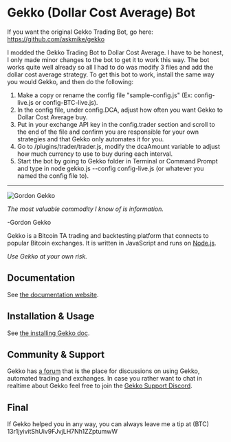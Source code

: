 # Gekko (Dollar Cost Average) Bot

If you want the original Gekko Trading Bot, go here:
https://github.com/askmike/gekko

I modded the Gekko Trading Bot to Dollar Cost Average. I have to be honest, I only made minor changes to the bot to get it to work this way. The bot works quite well already so all I had to do was modify 3 files and add the dollar cost average strategy. To get this bot to work, install the same way you would Gekko, and then do the following:

1. Make a copy or rename the config file "sample-config.js" (Ex: config-live.js or config-BTC-live.js).
2. In the config file, under config.DCA, adjust how often you want Gekko to Dollar Cost Average buy. 
3. Put in your exchange API key in the config.trader section and scroll to the end of the file and confirm you are responsible for your own strategies and that Gekko only automates it for you. 
3. Go to /plugins/trader/trader.js, modify the dcaAmount variable to adjust how much currency to use to buy during each interval.
4. Start the bot by going to Gekko folder in Terminal or Command Prompt and type in node gekko.js --config config-live.js (or whatever you named the config file to).

_________________________________________________________________________________

![Gordon Gekko](http://mikevanrossum.nl/static/gekko.jpg)

*The most valuable commodity I know of is information.*

-Gordon Gekko

Gekko is a Bitcoin TA trading and backtesting platform that connects to popular Bitcoin exchanges. It is written in JavaScript and runs on [Node.js](http://nodejs.org).

*Use Gekko at your own risk.*

## Documentation

See [the documentation website](https://gekko.wizb.it/docs/introduction/about_gekko.html).

## Installation & Usage

See [the installing Gekko doc](https://gekko.wizb.it/docs/installation/installing_gekko.html).

## Community & Support

Gekko has [a forum](https://forum.gekko.wizb.it/) that is the place for discussions on using Gekko, automated trading and exchanges. In case you rather want to chat in realtime about Gekko feel free to join the [Gekko Support Discord](https://discord.gg/26wMygt).

## Final

If Gekko helped you in any way, you can always leave me a tip at (BTC) 13r1jyivitShUiv9FJvjLH7Nh1ZZptumwW
